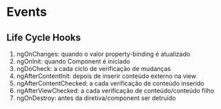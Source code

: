 # Events

## Life Cycle Hooks
1. ngOnChanges: quando o valor property-binding é atualizado
2. ngOnInit: quando Component é iniciado
3. ngDoCheck: a cada ciclo de verificação de mudanças
4. ngAfterContentInit: depois de inserir conteúdo externo na view
5. ngAfterContentChecked: a cada verificação de conteúdo inserido
6. ngAfterViewChecked: a cada verificação de conteúdo/conteúdo filho
7. ngOnDestroy: antes da diretiva/component ser detruído